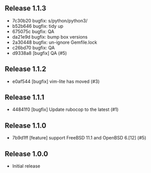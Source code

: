 ## Release 1.1.3

* 7c30b20 bugfix: s/python/python3/
* b52b646 bugfix: tidy up
* 675075c bugfix: QA
* da21e9d bugfix: bump box versions
* 2a30448 bugfix: un-ignore Gemfile.lock
* c26bd70 bugfix: QA
* d9338a8 [bugfix] QA (#5)

## Release 1.1.2

* e0af544 [bugfix] vim-lite has moved (#3)

## Release 1.1.1

* 44841f0 [bugfix] Update rubocop to the latest (#1)

## Release 1.1.0

* 7b9d1ff [feature] support FreeBSD 11.1 and OpenBSD 6.[12] (#5)

## Release 1.0.0

* Initial release
